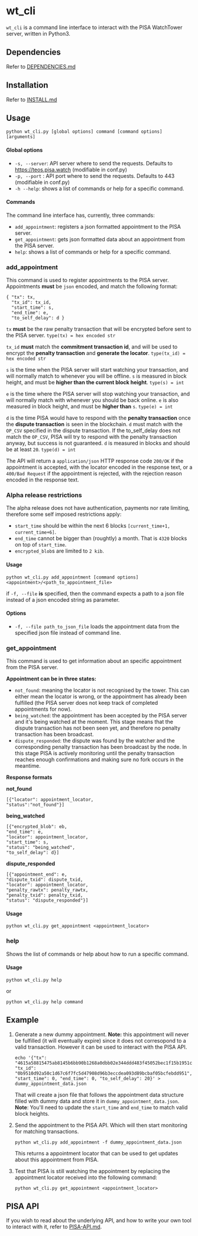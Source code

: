 # wt_cli

`wt_cli` is a command line interface to interact with the PISA WatchTower server, written in Python3.

## Dependencies
Refer to [DEPENDENCIES.md](DEPENDENCIES.md)

## Installation

Refer to [INSTALL.md](INSTALL.md)

## Usage

	python wt_cli.py [global options] command [command options] [arguments]
	
#### Global options

- `-s, --server`:	API server where to send the requests. Defaults to https://teos.pisa.watch (modifiable in conf.py)
- `-p, --port` :	API port where to send the requests. Defaults to 443 (modifiable in conf.py)
- `-h --help`: 	shows a list of commands or help for a specific command.

#### Commands

The command line interface has, currently, three commands:

- `add_appointment`: registers a json formatted appointment to the PISA server.
- `get_appointment`: gets json formatted data about an appointment from the PISA server.
- `help`: shows a list of commands or help for a specific command.

### add_appointment

This command is used to register appointments to the PISA server. Appointments **must** be `json` encoded, and match the following format:

	{ "tx": tx,
	  "tx_id": tx_id,
	  "start_time": s,
	  "end_time": e,
	  "to_self_delay": d }
	
`tx` **must** be the raw penalty transaction that will be encrypted before sent to the PISA server. `type(tx) = hex encoded str`

`tx_id` **must** match the **commitment transaction id**, and will be used to encrypt the **penalty transaction** and **generate the locator**. `type(tx_id) = hex encoded str`

`s` is the time when the PISA server will start watching your transaction, and will normally match to whenever you will be offline. `s` is measured in block height, and must be **higher than the current block height**. `type(s) = int`

`e` is the time where the PISA server will stop watching your transaction, and will normally match with whenever you should be back online. `e` is also measured in block height, and must be **higher than** `s`. `type(e) = int`

`d` is the time PISA would have to respond with the **penalty transaction** once the **dispute transaction** is seen in the blockchain. `d` must match with the `OP_CSV` specified in the dispute transaction. If the to\_self\_delay does not match the `OP_CSV`, PISA will try to respond with the penalty transaction anyway, but success is not guaranteed. `d` is measured in blocks and should be at least `20`. `type(d) = int`

The API will return a `application/json` HTTP response code `200/OK` if the appointment is accepted, with the locator encoded in the response text, or a `400/Bad Request` if the appointment is rejected, with the rejection reason encoded in the response text. 

### Alpha release restrictions
The alpha release does not have authentication, payments nor rate limiting, therefore some self imposed restrictions apply:

- `start_time` should be within the next 6 blocks `[current_time+1, current_time+6]`.
- `end_time` cannot be bigger than (roughtly) a month. That is `4320` blocks on top of `start_time`.
- `encrypted_blob`s are limited to `2 kib`.


#### Usage

	python wt_cli.py add_appointment [command options] <appointment>/<path_to_appointment_file>
	
if `-f, --file` **is** specified, then the command expects a path to a json file instead of a json encoded string as parameter.
	
#### Options
- `-f, --file path_to_json_file`	 loads the appointment data from the specified json file instead of command line.

### get_appointment	

 This command is used to get information about an specific appointment from the PISA server.	

**Appointment can be in three states:**

- `not_found`: meaning the locator is not recognised by the tower. This can either mean the locator is wrong, or the appointment has already been fulfilled (the PISA server does not keep track of completed appointments for now).
- `being_watched`: the appointment has been accepted by the PISA server and it's being watched at the moment. This stage means that the dispute transaction has not been seen yet, and therefore no penalty transaction has been broadcast.
- `dispute_responded`: the dispute was found by the watcher and the corresponding penalty transaction has been broadcast by the node. In this stage PISA is actively monitoring until the penalty transaction reaches enough confirmations and making sure no fork occurs in the meantime.

**Response formats**

**not_found**

	[{"locator": appointment_locator, 
	"status":"not_found"}]
	
**being_watched**

	[{"encrypted_blob": eb,
	"end_time": e,
	"locator": appointment_locator,
	"start_time": s,
	"status": "being_watched",
	"to_self_delay": d}]
	
**dispute_responded**

	[{"appointment_end": e,
	"dispute_txid": dispute_txid,
	"locator": appointment_locator,
	"penalty_rawtx": penalty_rawtx,
	"penalty_txid": penalty_txid,
	"status": "dispute_responded"}]
	
#### Usage

	python wt_cli.py get_appointment <appointment_locator>
	

	
### help

Shows the list of commands or help about how to run a specific command.

#### Usage
	python wt_cli.py help
	
or

	python wt_cli.py help command

## Example

1. Generate a new dummy appointment. **Note:** this appointment will never be fulfilled (it will eventually expire) since it does not corresopond to a valid transaction. However it can be used to interact with the PISA API.

    ```
	echo '{"tx": "4615a58815475ab8145b6bb90b1268a0dbb02e344ddd483f45052bec1f15b1951c1ee7f070a0993da395a5ee92ea3a1c184b5ffdb2507164bf1f8c1364155d48bdbc882eee0868ca69864a807f213f538990ad16f56d7dfb28a18e69e3f31ae9adad229e3244073b7d643b4597ec88bf247b9f73f301b0f25ae8207b02b7709c271da98af19f1db276ac48ba64f099644af1ae2c90edb7def5e8589a1bb17cc72ac42ecf07dd29cff91823938fd0d772c2c92b7ab050f8837efd46197c9b2b3f", "tx_id": "0b9510d92a50c1d67c6f7fc5d47908d96b3eccdea093d89bcbaf05bcfebdd951", "start_time": 0, "end_time": 0, "to_self_delay": 20}' > dummy_appointment_data.json
    ```

    That will create a json file that follows the appointment data structure filled with dummy data and store it in `dummy_appointment_data.json`. **Note**: You'll need to update the `start_time` and `end_time` to match valid block heights.

2. Send the appointment to the PISA API. Which will then start monitoring for matching transactions.

    ```
    python wt_cli.py add_appointment -f dummy_appointment_data.json
    ```

    This returns a appointment locator that can be used to get updates about this appointment from PISA.

3. Test that PISA is still watching the appointment by replacing the appointment locator received into the following command:

    ```
    python wt_cli.py get_appointment <appointment_locator>
    ```

## PISA API	

If you wish to read about the underlying API, and how to write your own tool to interact with it, refer to [PISA-API.md](PISA-API.md).
